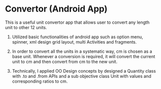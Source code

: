 # Convertor (Android App)
This is a useful unit convertor app that allows user to convert any length unit to other 12 units.

1. Utilized basic functionalities of android app such as option menu, spinner, xml design grid layout, multi Activities and fragments.

2. In order to convert all the units in a systematic way, cm is chosen as a base unit. Whenever a conversion is required, it will convert the current unit to cm and then convert from cm to the new unit. 
 
3. Technically, I applied OO Design concepts by designed a Quantity class with .to and .from APIs and a sub objective class Unit with values and corresponding ratios to cm.
